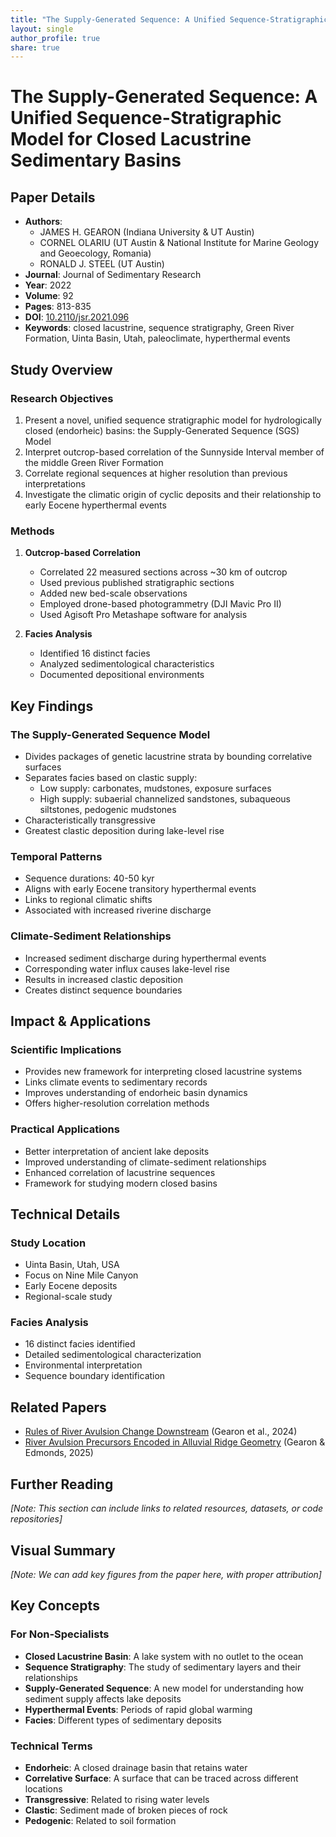 ```yaml
---
title: "The Supply-Generated Sequence: A Unified Sequence-Stratigraphic Model for Closed Lacustrine Sedimentary Basins"
layout: single
author_profile: true
share: true
---
```


# The Supply-Generated Sequence: A Unified Sequence-Stratigraphic Model for Closed Lacustrine Sedimentary Basins

## Paper Details
- **Authors**: 
  - JAMES H. GEARON (Indiana University & UT Austin)
  - CORNEL OLARIU (UT Austin & National Institute for Marine Geology and Geoecology, Romania)
  - RONALD J. STEEL (UT Austin)
- **Journal**: Journal of Sedimentary Research
- **Year**: 2022
- **Volume**: 92
- **Pages**: 813-835
- **DOI**: [10.2110/jsr.2021.096](https://doi.org/10.2110/jsr.2021.096)
- **Keywords**: closed lacustrine, sequence stratigraphy, Green River Formation, Uinta Basin, Utah, paleoclimate, hyperthermal events

## Study Overview

### Research Objectives
1. Present a novel, unified sequence stratigraphic model for hydrologically closed (endorheic) basins: the Supply-Generated Sequence (SGS) Model
2. Interpret outcrop-based correlation of the Sunnyside Interval member of the middle Green River Formation
3. Correlate regional sequences at higher resolution than previous interpretations
4. Investigate the climatic origin of cyclic deposits and their relationship to early Eocene hyperthermal events

### Methods
1. **Outcrop-based Correlation**
   - Correlated 22 measured sections across ~30 km of outcrop
   - Used previous published stratigraphic sections
   - Added new bed-scale observations
   - Employed drone-based photogrammetry (DJI Mavic Pro II)
   - Used Agisoft Pro Metashape software for analysis

2. **Facies Analysis**
   - Identified 16 distinct facies
   - Analyzed sedimentological characteristics
   - Documented depositional environments

## Key Findings

### The Supply-Generated Sequence Model
- Divides packages of genetic lacustrine strata by bounding correlative surfaces
- Separates facies based on clastic supply:
  - Low supply: carbonates, mudstones, exposure surfaces
  - High supply: subaerial channelized sandstones, subaqueous siltstones, pedogenic mudstones
- Characteristically transgressive
- Greatest clastic deposition during lake-level rise

### Temporal Patterns
- Sequence durations: 40-50 kyr
- Aligns with early Eocene transitory hyperthermal events
- Links to regional climatic shifts
- Associated with increased riverine discharge

### Climate-Sediment Relationships
- Increased sediment discharge during hyperthermal events
- Corresponding water influx causes lake-level rise
- Results in increased clastic deposition
- Creates distinct sequence boundaries

## Impact & Applications

### Scientific Implications
- Provides new framework for interpreting closed lacustrine systems
- Links climate events to sedimentary records
- Improves understanding of endorheic basin dynamics
- Offers higher-resolution correlation methods

### Practical Applications
- Better interpretation of ancient lake deposits
- Improved understanding of climate-sediment relationships
- Enhanced correlation of lacustrine sequences
- Framework for studying modern closed basins

## Technical Details

### Study Location
- Uinta Basin, Utah, USA
- Focus on Nine Mile Canyon
- Early Eocene deposits
- Regional-scale study

### Facies Analysis
- 16 distinct facies identified
- Detailed sedimentological characterization
- Environmental interpretation
- Sequence boundary identification

## Related Papers
- [Rules of River Avulsion Change Downstream](/paper-summaries/rules-of-river-avulsion/) (Gearon et al., 2024)
- [River Avulsion Precursors Encoded in Alluvial Ridge Geometry](/paper-summaries/river-avulsion-precursors/) (Gearon & Edmonds, 2025)

## Further Reading
*[Note: This section can include links to related resources, datasets, or code repositories]*

## Visual Summary
*[Note: We can add key figures from the paper here, with proper attribution]*

## Key Concepts
### For Non-Specialists
- **Closed Lacustrine Basin**: A lake system with no outlet to the ocean
- **Sequence Stratigraphy**: The study of sedimentary layers and their relationships
- **Supply-Generated Sequence**: A new model for understanding how sediment supply affects lake deposits
- **Hyperthermal Events**: Periods of rapid global warming
- **Facies**: Different types of sedimentary deposits

### Technical Terms
- **Endorheic**: A closed drainage basin that retains water
- **Correlative Surface**: A surface that can be traced across different locations
- **Transgressive**: Related to rising water levels
- **Clastic**: Sediment made of broken pieces of rock
- **Pedogenic**: Related to soil formation 